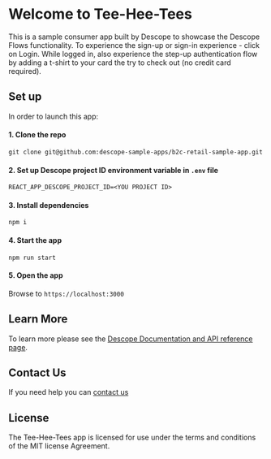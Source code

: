 # Welcome to Tee-Hee-Tees
This is a sample consumer app built by Descope to showcase the Descope Flows functionality. 
To experience the sign-up or sign-in experience - click on Login. 
While logged in, also experience the step-up authentication flow by adding a t-shirt to your card the try to check out (no credit card required). 

## Set up
In order to launch this app:

#### 1. Clone the repo 
```
git clone git@github.com:descope-sample-apps/b2c-retail-sample-app.git
```

#### 2. Set up Descope project ID environment variable in `.env` file
```
REACT_APP_DESCOPE_PROJECT_ID=<YOU PROJECT ID>
```

#### 3. Install dependencies 
```
npm i
```
#### 4. Start the app
```
npm run start
```

#### 5. Open the app
Browse to `https://localhost:3000`

## Learn More
To learn more please see the [Descope Documentation and API reference page](https://docs.descope.com/).

## Contact Us
If you need help you can [contact us](https://docs.descope.com/support/)

## License
The Tee-Hee-Tees app is licensed for use under the terms and conditions of the MIT license Agreement.


